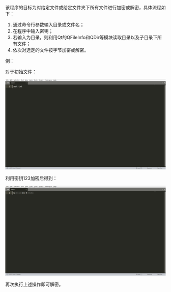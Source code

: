 该程序的目标为对给定文件或给定文件夹下所有文件进行加密或解密，具体流程如下：

1. 通过命令行参数输入目录或文件名；
2. 在程序中输入密钥；
3. 若输入为目录，则利用Qt的QFileInfo和QDir等模块读取目录以及子目录下所有文件；
4. 依次对选定的文件按字节加密或解密。

例：

对于初始文件：

![image-20240416200548726](./doc.assets/image-20240416200548726.png)

利用密钥123加密后得到：

![image-20240416200749233](./doc.assets/image-20240416200749233.png)

再次执行上述操作即可解密。
